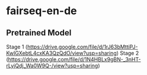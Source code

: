 # fairseq-en-de
## Pretrained Model
Stage 1 (https://drive.google.com/file/d/1rJ63bMttiPJ-KwIGXebtL4cxKA3QzQdO/view?usp=sharing)
Stage 2 (https://drive.google.com/file/d/1N4HBLx9gBN-_3nHT-rLyjQdj_Wa0W9Q-/view?usp=sharing)
